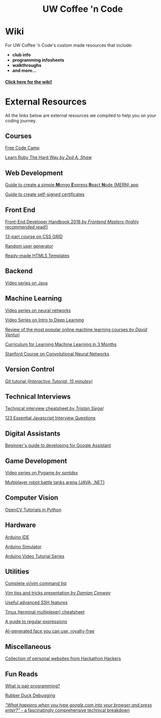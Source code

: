 # <p align="center">UW Coffee 'n Code</p>

# Wiki
For UW Coffee 'n Code's custom made resources that include:
* **club info**
* **programming infosheets**
* **walkthroughs**
* **and more...**

#### [Click here for the wiki!](https://github.com/UWCoffeeNCode/resources/wiki)


# External Resources
All the links below are external resources we compiled to help you on your coding journey.

## Courses
[Free Code Camp](https://www.freecodecamp.org/)

[Learn Ruby The Hard Way _by Zed A. Shaw_](https://learnrubythehardway.org/book/)

## Web Development

[Guide to create a simple **M**ongo **E**xpress **R**eact **N**ode (MERN) app](https://blog.cloudboost.io/creating-your-first-mern-stack-application-b6604d12e4d3)

[Guide to create self-signed certificates](https://www.linux.com/learn/creating-self-signed-ssl-certificates-apache-linux)

## Front End
[Front-End Developer Handbook 2018 _by Frontend Masters_ (highly recommended read!)](https://legacy.gitbook.com/book/frontendmasters/front-end-developer-handbook-2018/details)

[13-part course on CSS GRID](https://scrimba.com/g/gR8PTE)

[Random user generator](https://uinames.com/)

[Ready-made HTML5 Templates](https://html5up.net/)

## Backend
[Video series on Java](https://www.youtube.com/playlist?list=PLFE2CE09D83EE3E28)

## Machine Learning
[Video series on neural networks](https://www.youtube.com/playlist?list=PLZHQObOWTQDNU6R1_67000Dx_ZCJB-3pi)

[Video Series on Intro to Deep Learning](https://www.youtube.com/playlist?list=PL2-dafEMk2A7YdKv4XfKpfbTH5z6rEEj3)

[Review of the most popular online machine learning courses _by David Venturi_](https://medium.freecodecamp.org/dive-into-deep-learning-with-these-23-online-courses-bf247d289cc0)

[Curriculum for Learning Machine Learning in 3 Months](https://www.youtube.com/watch?v=Cr6VqTRO1v0)

[Stanford Course on Convolutional Neural Networks](http://cs231n.stanford.edu/)

## Version Control
[Git tutorial _(Interactive Tutorial, 15 minutes)_](https://try.github.io/levels/1/challenges/1)

## Technical Interviews
[Technical interview cheatsheet _by Tristan Siegel_](https://gist.github.com/TSiege/cbb0507082bb18ff7e4b)

[123 Essential Javascript Interview Questions](https://github.com/ganqqwerty/123-Essential-JavaScript-Interview-Question)

## Digital Assistants
[Beginner's guide to developing for Google Assistant](https://developers.google.com/actions/design/)

## Game Development
[Video series on Pygame _by sentdex_](https://www.youtube.com/watch?v=ujOTNg17LjI&list=PLQVvvaa0QuDdLkP8MrOXLe_rKuf6r80KO)

[Multiplayer robot battle tanks arena (JAVA, .NET)](http://robowiki.net/wiki/Robocode/FAQ)

## Computer Vision
[OpenCV Tutorials in Python](https://opencv-python-tutroals.readthedocs.io/en/latest/py_tutorials/py_tutorials.html)

## Hardware
[Arduino IDE](https://www.arduino.cc/en/Main/Software)

[Arduino Simulator](https://www.sites.google.com/site/unoardusim/services)

[Arduino Video Tutorial Series](https://www.youtube.com/watch?v=09zfRaLEasY&list=PLZfay8jtbyJt6gkkOgeeapCS_UrsgfuJA)

## Utilities
[Complete vi/vim command list](http://hea-www.harvard.edu/~fine/Tech/vi.html)

[Vim tips and tricks presentation _by Damian Conway_](https://www.youtube.com/watch?v=aHm36-na4-4&feature=youtu.be&t=5m36s)

[Useful advanced SSH features](http://blogs.perl.org/users/smylers/2011/08/ssh-productivity-tips.html)

[Tmux (terminal multiplexer) cheatsheet](https://gist.github.com/MohamedAlaa/2961058)

[A guide to regular expressions](http://www.zytrax.com/tech/web/regex.htm#search)

[AI-generated face you can use, royalty-free](https://generated.photos/)

## Miscellaneous

[Collection of personal websites from Hackathon Hackers](https://github.com/HackathonHackers/personal-sites)

## Fun Reads
[What is pair programming?](https://raygun.com/blog/how-good-is-pair-programming-really/)

[Rubber Duck Debugging](https://rubberduckdebugging.com/)

[_"What happens when you type google.com into your browser and press enter?"_ - a fascinatingly comprehensive technical breakdown](https://github.com/alex/what-happens-when)
